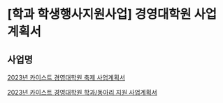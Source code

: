 [학과 학생행사지원사업] 경영대학원 사업계획서
===

## 사업명
[2023년 카이스트 경영대학원 축제 사업계획서](의결4-1.md) 

[2023년 카이스트 경영대학원 학과/동아리 지원 사업계획서](의결4-2.md) 
